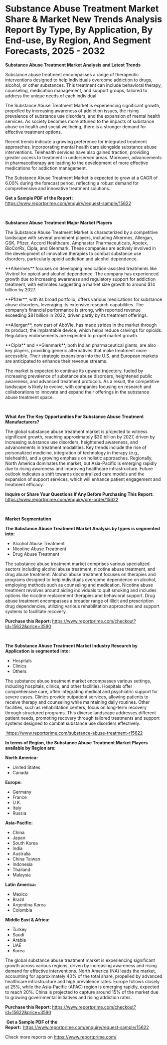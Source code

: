 <p><h1>Substance Abuse Treatment Market Share & Market New Trends Analysis Report By Type, By Application, By End-use, By Region, And Segment Forecasts, 2025 - 2032</h1></p><p><strong>Substance Abuse Treatment Market Analysis and Latest Trends</strong></p>
<p><p>Substance abuse treatment encompasses a range of therapeutic interventions designed to help individuals overcome addiction to drugs, alcohol, or other substances. This treatment can include behavioral therapy, counseling, medication management, and support groups, tailored to address the unique needs of each individual. </p><p>The Substance Abuse Treatment Market is experiencing significant growth, propelled by increasing awareness of addiction issues, the rising prevalence of substance use disorders, and the expansion of mental health services. As society becomes more attuned to the impacts of substance abuse on health and social wellbeing, there is a stronger demand for effective treatment options. </p><p>Recent trends indicate a growing preference for integrated treatment approaches, incorporating mental health care alongside substance abuse interventions. Telehealth services have also gained traction, providing greater access to treatment in underserved areas. Moreover, advancements in pharmacotherapy are leading to the development of more effective medications for addiction management. </p><p>The Substance Abuse Treatment Market is expected to grow at a CAGR of 6.00% during the forecast period, reflecting a robust demand for comprehensive and innovative treatment solutions.</p></p>
<p><strong>Get a Sample PDF of the Report:&nbsp;</strong> <a href="https://www.reportprime.com/enquiry/request-sample/15622?utm_campaign=1558&utm_medium=2&utm_source=Github&utm_content=ia&utm_term=20032025&utm_id=substance-abuse-treatment">https://www.reportprime.com/enquiry/request-sample/15622</a></p>
<p>&nbsp;</p>
<p><strong>Substance Abuse Treatment Major Market Players</strong></p>
<p><p>The Substance Abuse Treatment Market is characterized by a competitive landscape with several prominent players, including Alkermes, Allergan, GSK, Pfizer, Accord Healthcare, Amphastar Pharmaceuticals, Apotex, BioCorRx, Cipla, and Glenmark. These companies are actively involved in the development of innovative therapies to combat substance use disorders, particularly opioid addiction and alcohol dependence.</p><p>**Alkermes** focuses on developing medication-assisted treatments like Vivitrol for opioid and alcohol dependence. The company has experienced growth due to increasing awareness and regulatory support for addiction treatment, with estimates suggesting a market size growth to around $14 billion by 2027.</p><p>**Pfizer**, with its broad portfolio, offers various medications for substance abuse disorders, leveraging its extensive research capabilities. The company’s financial performance is strong, with reported revenue exceeding $81 billion in 2022, driven partly by its treatment offerings.</p><p>**Allergan**, now part of AbbVie, has made strides in the market through its product, the implantable device, which helps reduce cravings for opioids. Regulatory endorsements are expected to propel market growth.</p><p>**Cipla** and **Glenmark**, both Indian pharmaceutical giants, are also key players, providing generic alternatives that make treatment more accessible. Their strategic expansions into the U.S. and European markets are anticipated to enhance their revenue streams.</p><p>The market is expected to continue its upward trajectory, fueled by increasing prevalence of substance abuse disorders, heightened public awareness, and advanced treatment protocols. As a result, the competitive landscape is likely to evolve, with companies focusing on research and collaborations to innovate and expand their offerings in the substance abuse treatment space.</p></p>
<p>&nbsp;</p>
<p><strong>What Are The Key Opportunities For Substance Abuse Treatment Manufacturers?</strong></p>
<p><p>The global substance abuse treatment market is projected to witness significant growth, reaching approximately $30 billion by 2027, driven by increasing substance use disorders, heightened awareness, and advancements in treatment modalities. Key trends include the rise of personalized medicine, integration of technology in therapy (e.g., telehealth), and a growing emphasis on holistic approaches. Regionally, North America dominates the market, but Asia-Pacific is emerging rapidly due to rising awareness and improving healthcare infrastructure. Future outlook indicates a shift towards decentralized care models and the expansion of support services, which will enhance patient engagement and treatment efficacy.</p></p>
<p><strong>Inquire or Share Your Questions If Any Before Purchasing This Report:</strong> <a href="https://www.reportprime.com/enquiry/pre-order/15622?utm_campaign=1558&utm_medium=2&utm_source=Github&utm_content=ia&utm_term=20032025&utm_id=substance-abuse-treatment">https://www.reportprime.com/enquiry/pre-order/15622</a></p>
<p>&nbsp;</p>
<p><strong>Market Segmentation</strong></p>
<p><strong>The Substance Abuse Treatment Market Analysis by types is segmented into:</strong></p>
<p><ul><li>Alcohol Abuse Treatment</li><li>Nicotine Abuse Treatment</li><li>Drug Abuse Treatment</li></ul></p>
<p><p>The substance abuse treatment market comprises various specialized sectors including alcohol abuse treatment, nicotine abuse treatment, and drug abuse treatment. Alcohol abuse treatment focuses on therapies and programs designed to help individuals overcome dependence on alcohol, employing methods such as counseling and medication. Nicotine abuse treatment revolves around aiding individuals to quit smoking and includes options like nicotine replacement therapies and behavioral support. Drug abuse treatment encompasses a broader range of illicit and prescription drug dependencies, utilizing various rehabilitation approaches and support systems to facilitate recovery.</p></p>
<p><strong>Purchase this Report:&nbsp;</strong><a href="https://www.reportprime.com/checkout?id=15622&price=3590&utm_campaign=1558&utm_medium=2&utm_source=Github&utm_content=ia&utm_term=20032025&utm_id=substance-abuse-treatment">https://www.reportprime.com/checkout?id=15622&price=3590</a></p>
<p>&nbsp;</p>
<p><strong>The Substance Abuse Treatment Market Industry Research by Application is segmented into:</strong></p>
<p><ul><li>Hospitals</li><li>Clinics</li><li>Others</li></ul></p>
<p><p>The substance abuse treatment market encompasses various settings, including hospitals, clinics, and other facilities. Hospitals offer comprehensive care, often integrating medical and psychiatric support for severe cases. Clinics provide outpatient services, allowing patients to receive therapy and counseling while maintaining daily routines. Other facilities, such as rehabilitation centers, focus on long-term recovery through structured programs. This diverse landscape addresses different patient needs, promoting recovery through tailored treatments and support systems designed to combat substance use disorders effectively.</p></p>
<p><a href="https://www.reportprime.com/substance-abuse-treatment-r15622?utm_campaign=1558&utm_medium=2&utm_source=Github&utm_content=ia&utm_term=20032025&utm_id=substance-abuse-treatment">&nbsp;https://www.reportprime.com/substance-abuse-treatment-r15622</a></p>
<p><strong>In terms of Region, the Substance Abuse Treatment Market Players available by Region are:</strong></p>
<p>
    <p> <strong> North America: </strong>
        <ul>
            <li>United States</li>
            <li>Canada</li>
        </ul>
        </p> 
    <p> <strong> Europe: </strong>
        <ul>
            <li>Germany</li>
            <li>France</li>
            <li>U.K.</li>
            <li>Italy</li>
            <li>Russia</li>
        </ul>
        </p> 
    <p> <strong> Asia-Pacific: </strong>
        <ul>
            <li>China</li>
            <li>Japan</li>
            <li>South Korea</li>
            <li>India</li>
            <li>Australia</li>
            <li>China Taiwan</li>
            <li>Indonesia</li>
            <li>Thailand</li>
            <li>Malaysia</li>
        </ul>
        </p> 
    <p> <strong> Latin America: </strong>
        <ul>
            <li>Mexico</li>
            <li>Brazil</li>
            <li>Argentina Korea</li>
            <li>Colombia</li>
        </ul>
        </p> 
    <p> <strong> Middle East & Africa: </strong>
        <ul>
            <li>Turkey</li>
            <li>Saudi</li>
            <li>Arabia</li>
            <li>UAE</li>
            <li>Korea</li>
        </ul>
    </p>
    </p>
<p><p>The global substance abuse treatment market is experiencing significant growth across various regions, driven by increasing awareness and rising demand for effective interventions. North America (NA) leads the market, accounting for approximately 40% of the total share, propelled by advanced healthcare infrastructure and high prevalence rates. Europe follows closely at 25%, while the Asia-Pacific (APAC) region is emerging rapidly, expected to reach 20%. China is projected to capture around 15% of the market due to growing governmental initiatives and rising addiction rates.</p></p>
<p><strong>Purchase this Report: </strong><a href="https://www.reportprime.com/checkout?id=15622&price=3590&utm_campaign=1558&utm_medium=2&utm_source=Github&utm_content=ia&utm_term=20032025&utm_id=substance-abuse-treatment">https://www.reportprime.com/checkout?id=15622&price=3590</a></p>
<p>&nbsp;<strong>Get a Sample PDF of the Report:&nbsp;&nbsp;</strong><a href="https://www.reportprime.com/enquiry/request-sample/15622?utm_campaign=1558&utm_medium=2&utm_source=Github&utm_content=ia&utm_term=20032025&utm_id=substance-abuse-treatment">https://www.reportprime.com/enquiry/request-sample/15622</a></p>
<p><strong></strong></p>
<p>Check more reports on <a href="https://www.reportprime.com/?utm_campaign=1558&utm_medium=2&utm_source=Github&utm_content=ia&utm_term=20032025&utm_id=substance-abuse-treatment">https://www.reportprime.com/</a></p>